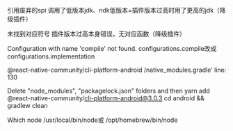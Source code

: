 引用废弃的spi
调用了低版本jdk、ndk低版本=插件版本过高时用了更高的jdk（降级插件）

未找到对应符号
插件版本过高本身错误，无对应函数（降级插件）

Configuration with name 'compile' not found.
configurations.compile改成configurations.implementation



@react-native-community/cli-platform-android /native_modules.gradle' line: 130

Delete "node_modules", "packagelock.json" folders and then
yarn add @react-native-community/cli-platform-android@3.0.3
cd android && gradlew clean

Which node 
/usr/local/bin/node或
/opt/homebrew/bin/node



